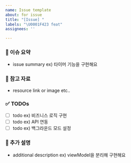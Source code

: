 ```yaml
---
name: Issue template
about: for issue
title: "[Issue] "
labels: "\U0001F423 feat"
assignees: ''

---
```


### 📝 이슈 요약
- issue summary ex) 타이머 기능을 구현해요

### 🔗 참고 자료
- resource link or image etc..

### ✅ TODOs
- [ ] todo ex) 비즈니스 로직 구현
- [ ] todo ex) API 연동
- [ ] todo ex) 백그라운드 모드 설정

### 🧐 추가 설명
- additional description ex) viewModel을 분리해 구현해요

